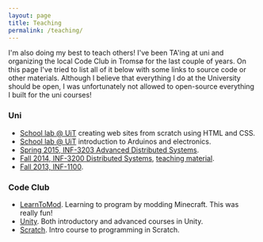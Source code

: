 ```yaml
---
layout: page
title: Teaching
permalink: /teaching/
---
```


I'm also doing my best to teach others! I've been TA'ing at uni and organizing
the local Code Club in Tromsø for the last couple of years. On this page I've
tried to list all of it below with some links to source code or other materials.
Although I believe that everything I do at the University should be open, I was
unfortunately not allowed to open-source everything I built for the uni courses! 

### Uni

- [School lab @ UiT](https://github.com/skolelab/nettsider) creating web sites
  from scratch using HTML and CSS.
- [School lab @ UiT](https://github.com/skolelab/arduino) introduction to
  Arduinos and electronics. 
- [Spring 2015, INF-3203 Advanced Distributed Systems](https://github.com/uit-inf-3203). 
- [Fall 2014, INF-3200 Distributed Systems](https://github.com/uit-inf-3200),
  [teaching material](https://github.com/fjukstad/inf-3200-2014).
- [Fall 2013, INF-1100](https://github.com/fjukstad/inf-1100-fall-2013). 

### Code Club 

- [LearnToMod](https://github.com/kodeklubben-tromso/learntomod). Learning to
  program by modding Minecraft. This was really fun! 
- [Unity](https://github.com/kodeklubben-tromso/unity). Both introductory
  and advanced courses in Unity. 
- [Scratch](https://github.com/kodeklubben-tromso/scratch). Intro course to
  programming in Scratch. 
